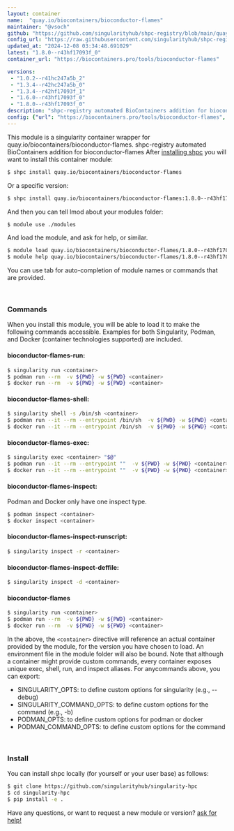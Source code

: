 ```yaml
---
layout: container
name:  "quay.io/biocontainers/bioconductor-flames"
maintainer: "@vsoch"
github: "https://github.com/singularityhub/shpc-registry/blob/main/quay.io/biocontainers/bioconductor-flames/container.yaml"
config_url: "https://raw.githubusercontent.com/singularityhub/shpc-registry/main/quay.io/biocontainers/bioconductor-flames/container.yaml"
updated_at: "2024-12-08 03:34:48.691029"
latest: "1.8.0--r43hf17093f_0"
container_url: "https://biocontainers.pro/tools/bioconductor-flames"

versions:
 - "1.0.2--r41hc247a5b_2"
 - "1.3.4--r42hc247a5b_0"
 - "1.3.4--r42hf17093f_1"
 - "1.6.0--r43hf17093f_0"
 - "1.8.0--r43hf17093f_0"
description: "shpc-registry automated BioContainers addition for bioconductor-flames"
config: {"url": "https://biocontainers.pro/tools/bioconductor-flames", "maintainer": "@vsoch", "description": "shpc-registry automated BioContainers addition for bioconductor-flames", "latest": {"1.8.0--r43hf17093f_0": "sha256:059d0a832c057646cd327bfc03e39645ff68a3ee85c55af9ba3c3b64193ce76d"}, "tags": {"1.0.2--r41hc247a5b_2": "sha256:ab2aa45994b7945338a56f90d80e77eac1332ea66f88bd25097e05c535d96f87", "1.3.4--r42hc247a5b_0": "sha256:bd8ad9146cb8f6b85d9d6a35a652dd6fbd0bf19d5095a2c3c45b89963d88bf0e", "1.3.4--r42hf17093f_1": "sha256:9574e1d0d89b2186da009b79c89ffed0047080df74ee27d9978bba76d825eb3a", "1.6.0--r43hf17093f_0": "sha256:5c523d50399e8d4176fa7f9f5f0a85d2f48422658b89fade0c0039ffc3049928", "1.8.0--r43hf17093f_0": "sha256:059d0a832c057646cd327bfc03e39645ff68a3ee85c55af9ba3c3b64193ce76d"}, "docker": "quay.io/biocontainers/bioconductor-flames"}
---
```


This module is a singularity container wrapper for quay.io/biocontainers/bioconductor-flames.
shpc-registry automated BioContainers addition for bioconductor-flames
After [installing shpc](#install) you will want to install this container module:


```bash
$ shpc install quay.io/biocontainers/bioconductor-flames
```

Or a specific version:

```bash
$ shpc install quay.io/biocontainers/bioconductor-flames:1.8.0--r43hf17093f_0
```

And then you can tell lmod about your modules folder:

```bash
$ module use ./modules
```

And load the module, and ask for help, or similar.

```bash
$ module load quay.io/biocontainers/bioconductor-flames/1.8.0--r43hf17093f_0
$ module help quay.io/biocontainers/bioconductor-flames/1.8.0--r43hf17093f_0
```

You can use tab for auto-completion of module names or commands that are provided.

<br>

### Commands

When you install this module, you will be able to load it to make the following commands accessible.
Examples for both Singularity, Podman, and Docker (container technologies supported) are included.

#### bioconductor-flames-run:

```bash
$ singularity run <container>
$ podman run --rm  -v ${PWD} -w ${PWD} <container>
$ docker run --rm  -v ${PWD} -w ${PWD} <container>
```

#### bioconductor-flames-shell:

```bash
$ singularity shell -s /bin/sh <container>
$ podman run --it --rm --entrypoint /bin/sh  -v ${PWD} -w ${PWD} <container>
$ docker run --it --rm --entrypoint /bin/sh  -v ${PWD} -w ${PWD} <container>
```

#### bioconductor-flames-exec:

```bash
$ singularity exec <container> "$@"
$ podman run --it --rm --entrypoint ""  -v ${PWD} -w ${PWD} <container> "$@"
$ docker run --it --rm --entrypoint ""  -v ${PWD} -w ${PWD} <container> "$@"
```

#### bioconductor-flames-inspect:

Podman and Docker only have one inspect type.

```bash
$ podman inspect <container>
$ docker inspect <container>
```

#### bioconductor-flames-inspect-runscript:

```bash
$ singularity inspect -r <container>
```

#### bioconductor-flames-inspect-deffile:

```bash
$ singularity inspect -d <container>
```



#### bioconductor-flames

```bash
$ singularity run <container>
$ podman run --rm  -v ${PWD} -w ${PWD} <container>
$ docker run --rm  -v ${PWD} -w ${PWD} <container>
```


In the above, the `<container>` directive will reference an actual container provided
by the module, for the version you have chosen to load. An environment file in the
module folder will also be bound. Note that although a container
might provide custom commands, every container exposes unique exec, shell, run, and
inspect aliases. For anycommands above, you can export:

 - SINGULARITY_OPTS: to define custom options for singularity (e.g., --debug)
 - SINGULARITY_COMMAND_OPTS: to define custom options for the command (e.g., -b)
 - PODMAN_OPTS: to define custom options for podman or docker
 - PODMAN_COMMAND_OPTS: to define custom options for the command

<br>

### Install

You can install shpc locally (for yourself or your user base) as follows:

```bash
$ git clone https://github.com/singularityhub/singularity-hpc
$ cd singularity-hpc
$ pip install -e .
```

Have any questions, or want to request a new module or version? [ask for help!](https://github.com/singularityhub/singularity-hpc/issues)